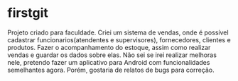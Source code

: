# firstgit
Projeto criado para faculdade.
Criei um sistema de vendas, onde é possível cadastrar funcionarios(atendentes e supervisores), fornecedores, clientes e produtos.
Fazer o acompanhamento do estoque, assim como realizar vendas e guardar os dados sobre elas.
Não sei se irei realizar melhoras nele, pretendo fazer um aplicativo para Android com funcionalidades semelhantes agora.
Porém, gostaria de relatos de bugs para correção.
